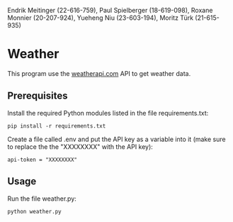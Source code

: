Endrik Meitinger (22-616-759), Paul Spielberger (18-619-098), Roxane Monnier (20-207-924), Yueheng Niu (23-603-194), Moritz Türk (21-615-935)


# Weather

This program use the [weatherapi.com](https://www.weatherapi.com) API to get weather data.

## Prerequisites

Install the required Python modules listed in the file requirements.txt:
```
pip install -r requirements.txt
```

Create a file called .env and put the API key as a variable into it (make sure to replace the the "XXXXXXXX" with the API key):
```
api-token = "XXXXXXXX"
```

## Usage

Run the file weather.py:
```
python weather.py
```
